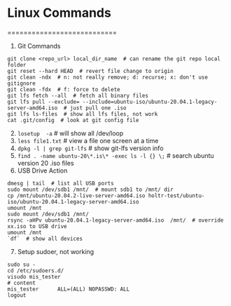 # Linux Commands
===========================  
1. Git Commands
```Git
git clone <repo_url> local_dir_name  # can rename the git repo local folder
git reset --hard HEAD  # revert file change to origin
git clean -ndx  # n: not really remove; d: recurse; x: don't use gitignore
git clean -fdx  # f: force to delete
git lfs fetch --all  # fetch all binary files
git lfs pull --exclude= --include=ubuntu-iso/ubuntu-20.04.1-legacy-server-amd64.iso  # just pull one .iso
git lfs ls-files  # show all lfs files, not work
cat .git/config  # look at git config file
```
2. `losetup  -a`  # will show all /dev/loop
3. `less file1.txt`  # view a file one screen at a time
4. `dpkg -l | grep git-lfs`  # show git-lfs version info
5. `find . -name ubuntu-20\*.is\* -exec ls -l {} \;`  # search ubuntu version 20 .iso files
6. USB Drive Action
```USB
dmesg | tail  # list all USB ports
sudo mount /dev/sdb1 /mnt/  # mount sdb1 to /mnt/ dir
cp /mnt/ubuntu-20.04.2-live-server-amd64.iso holtr-test/ubuntu-iso/ubuntu-20.04.1-legacy-server-amd64.iso
umount /mnt
sudo mount /dev/sdb1 /mnt/
rsync -aHPv ubuntu-20.04.1-legacy-server-amd64.iso  /mnt/  # override xx.iso to USB drive
umount /mnt
`df`  # show all devices
```
7. Setup sudoer, not working
```sudoer
sudo su -
cd /etc/sudoers.d/
visudo mis_tester
# content
mis_tester      ALL=(ALL) NOPASSWD: ALL
logout
```
